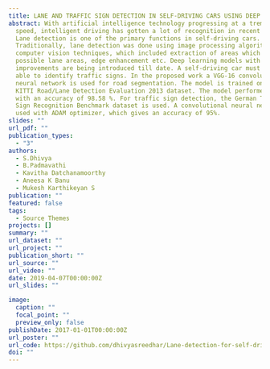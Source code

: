 ```yaml
---
title: LANE AND TRAFFIC SIGN DETECTION IN SELF-DRIVING CARS USING DEEP LEARNING
abstract: With artificial intelligence technology progressing at a tremendous
  speed, intelligent driving has gotten a lot of recognition in recent years.
  Lane detection is one of the primary functions in self-driving cars.
  Traditionally, lane detection was done using image processing algorithms and
  computer vision techniques, which included extraction of areas which are
  possible lane areas, edge enhancement etc. Deep learning models with new
  improvements are being introduced till date. A self-driving car must also be
  able to identify traffic signs. In the proposed work a VGG-16 convolutional
  neural network is used for road segmentation. The model is trained on the
  KITTI Road/Lane Detection Evaluation 2013 dataset. The model performed well
  with an accuracy of 98.58 %. For traffic sign detection, the German Traffic
  Sign Recognition Benchmark dataset is used. A convolutional neural network is
  used with ADAM optimizer, which gives an accuracy of 95%.
slides: ""
url_pdf: ""
publication_types:
  - "3"
authors:
  - S.Dhivya
  - B.Padmavathi
  - Kavitha Datchanamoorthy
  - Aneesa K Banu
  - Mukesh Karthikeyan S
publication: ""
featured: false
tags:
  - Source Themes
projects: []
summary: ""
url_dataset: ""
url_project: ""
publication_short: ""
url_source: ""
url_video: ""
date: 2019-04-07T00:00:00Z
url_slides: ""

image:
  caption: ""
  focal_point: ""
  preview_only: false
publishDate: 2017-01-01T00:00:00Z
url_poster: ""
url_code: https://github.com/dhivyasreedhar/Lane-detection-for-self-driving-cars
doi: ""
---
```


